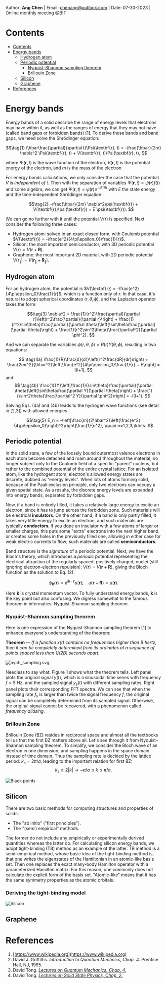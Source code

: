 Author: **Ang Chen** | Email: chenang@outlook.com | Date: 07-30-2023 | Online monthly meeting @BIT

# Contents
- [Contents](#contents)
- [Energy bands](#energy-bands)
  - [Hydrogen atom](#hydrogen-atom)
  - [Periodic potential](#periodic-potential)
    - [Nyquist–Shannon sampling theorem](#nyquist–shannon-sampling-theorem)
    - [Brillouin Zone](#brillouin-zone)
  - [Silicon](#silicon)
  - [Graphene](#graphene)
- [References](#references)

# Energy bands 

Energy bands of a solid describe the range of energy levels that electrons may have within it, as well as the ranges of energy that they may not have (called band gaps or forbidden bands) [1].
To derive those bands and band gaps, we need solve the Shr&ouml;dinger equation:

$$\tag{1}
i\hbar\frac{\partial}{\partial t}\Psi(\textbf{r}, t) =
-\frac{\hbar}{2m} \nabla^2 \Psi(\textbf{r}, t) + V(\textbf{r}, t)\Psi(\textbf{r}, t),
$$

where $\Psi(\textbf{r}, t)$ is the wave function of the electron, $V(\textbf{r}, t)$ is the potential energy of the electron, and $m$ is the mass of the electron.

For energy bands calculations, we only consider the case that the potential $V$ is *independent of $t$*. Then with the separation of variables $\Psi(\textbf{r}, t) = \psi(\textbf{r})f(t)$ and some algebra, we can get $\Psi(\textbf{r}, t) = \psi(\textbf{r})e^{-iEt/\hbar}$ with $E$ the state energy and the time-independent Shr&ouml;dinger equation:

$$\tag{2}
-\frac{\hbar}{2m} \nabla^2\psi(\textbf{r}) + V(\textbf{r})\psi(\textbf{r}) = E \psi(\textbf{r}).
$$

We can go no further with it until the potential $V(\textbf{r})$ is specified. Next consider the following three cases:

- Hydrogen atom: solved in an exact closed form, with Coulomb potential $V(\textbf{r}) = -\frac{e^2}{4\pi\epsilon_0}\frac{1}{r}$.
- Silicon: the most important semiconductor, with 3D periodic potential $V(\textbf{r}) = V(\textbf{r}+\textbf{R})$.
- Graphene: the most important 2D material, with 2D periodic potential $V\left(\textbf{r}_\parallel\right) = V\left(\textbf{r}_\parallel+\textbf{R}_\parallel\right)$.

## Hydrogen atom

For an hydrogen atom, the potential is $V(\textbf{r}) = -\frac{e^2}{4\pi\epsilon_0}\frac{1}{r}$, which is a function only of $r$. In that case, it's natural to adopt spherical coordinates $(r, \theta, \phi)$, and the Laplacian operator takes the form:

$$\tag{3}
\nabla^2 = \frac{1}{r^2}\frac{\partial}{\partial r}\left(r^2\frac{\partial}{\partial r}\right) + \frac{1}{r^2\sin\theta}\frac{\partial}{\partial \theta}\left(\sin\theta\frac{\partial}{\partial \theta}\right) + \frac{1}{r^2\sin^2\theta}\frac{\partial^2}{\partial \phi^2}.
$$

And we can separate the variables $\psi(r, \theta, \phi) = R(r)Y(\theta, \phi)$, resulting in two equations:

$$
\tag{4a} \frac{1}{R}\frac{d}{dr}\left(r^2\frac{dR}{dr}\right) + \frac{2mr^2}{\hbar^2}\left[\frac{e^2}{4\pi\epsilon_0}\frac{1}{r} + E\right] = l(l+1),
$$
and
$$
\tag{4b} \frac{1}{Y}\left[\frac{1}{\sin\theta}\frac{\partial}{\partial \theta}\left(\sin\theta\frac{\partial Y}{\partial \theta}\right) + \frac{1}{\sin^2\theta}\frac{\partial^2 Y}{\partial \phi^2}\right] = -l(l+1).
$$

Solving Eqs. (4a) and (4b) leads to the hydrogen wave functions (see detail in [2,3]) with allowed energies

$$\tag{5}
E_n = -\left[\frac{m}{2\hbar^2}\left(\frac{e^2}{4\pi\epsilon_0}\right)^2\right]\frac{1}{n^2}, \quad n=1,2,3,\ldots.
$$


## Periodic potential

In the solid state, a few of the loosely bound outermost valence electrons in each atom become detached and roam around throughout the material, no longer subject only to the Coulomb field of a specific "parent" nucleus, but rather to the combined potential of the entire crystal lattice. For an isolated atom, like the hydrogent atom, electron's allowed energy states are discrete, dubbed as "energy levels". When lots of atoms forming solid, because of the Pauli exclusion principle, only two electrons can occupy a given spatial state. As a results, the discrete energy levels are expanded into energy bands, separated by forbidden gaps.

Now, if a band is entirely filled, it takes a relatively large energy to excite an electron, since it has to jump across the forbidden zone. Such materials will be electrical **insulators**. On the other hand, if a band is only partly filled, it takes very little energy to excite an electron, and such materials are typically **conductors**. If you dope an insulator with a few atoms of larger or smaller charges, this puts some "extra" electrons into the next higher band, or creates some holes in the previously filled one, allowing in either case for weak electric currents to flow; such materials are called **semiconductors**.

Band structure is the *signature* of a periodic potential. Next, we have the Bloch's theory, which introduces a *periodic* potential representing the electrical attraction of the regularly spaced, positively charged, nuclei (still ignoring electron-electron
repulsion): $V(\textbf{r}) = V(\textbf{r}+\textbf{R})$, giving the Bloch function as the solution to Eq. (2):

$$\tag{6}
\psi_\textbf{k}(\textbf{r}) = e^{i\textbf{k}\cdot\textbf{r}} u(\textbf{r}); \quad u(\textbf{r}+\textbf{R}) = u(\textbf{r}).
$$

Here $\textbf{k}$ is crystal momentum vector. To fully understand energy bands, $\textbf{k}$ is the key point but also confusing. We digress somewhat to the famous theorem in informatics: Nyquist–Shannon sampling theorem.

### Nyquist–Shannon sampling theorem

<!-- ![Sinusoidal time series for verifying Nyquist–Shannon sampling theorem: (a) $f_s=10f$. (b) $f_s=2f$. (c) $f_s=1.3f$. Here, $f_s$ is the sampling rate and $f$ the signal frequency equal to 5 Hz.](./nych_sampling.svg "Nyquist–Shannon sampling") -->



Here is one expression of the Nyquist-Shannon sampling theorem [1] to enhance everyone's understanding of the theorem:

**Theorem** — *If a function $x(t)$ contains no frequencies higher than $B$ hertz, then it can be completely determined from its ordinates at a sequence of points spaced less than $1/(2B)$ seconds apart.* 

![nych_sampling.svg](nych_sampling.svg)

Needless to say what. Figure 1 shows what the theorem tells. Left panel plots the original signal $y(t)$, which is a sinusoidal time series with frequency $f=5$ Hz, and the sampled signal $y_s(t)$ with different sampling rates. Right panel plots their corresponding FFT spectra. We can see that when the sampling rate $f_s$ is larger than twice the signal frequency $f$, the original signal can be completely determined from its sampled signal. Otherwise, the original signal cannot be recovered, with a phenomenon called *frequency aliasing*.

### Brillouin Zone

Brillouin Zone (BZ) resides in reciprocal space and almost all the textbooks tell us that the first BZ matters above all. Let's see through it from Nyquist–Shannon sampling theorem. To simplify, we consider the Bloch wave of an electron in one dimension, and sampling happens in the space domain instead of time domain. Thus the sampling rate is decided by the lattice period: $k_s = 2\pi/a$, leading to the important relation for first BZ:
$$\tag{7}
k_s\ge2|k| \longrightarrow -\pi/a\le k\le\pi/a.
$$ 

<!-- ![Black points: lattice sites. Black line: BZ wave with $k_1=0.8\pi/a$. Blue dashed line: BZ wave with $k_2=k_1+2\pi/a$.](./bz_k_2k.gif "BZ waves") -->
![Black points](bz_k_2k.gif "BZ waves")

## Silicon

There are two basic methods for computing structures and properties of solids: 

- The "ab initio" ("first principles").
- The "(semi) empirical" methods. 

The former do not include any empirically or experimentally derived quantities whereas the latter do.
For calculating silicon energy bands, we adopt tight-binding (TB) method as an example of the latter. TB method is a semi-empirical method, whose basic idea of the tight-binding method is, that one writes the eigenstates of the Hamiltonian in an atomic-like basis set. Then one replaces the exact many-body Hamilton operator with a parameterized Hamilton matrix. For this reason, one commonly does not calculate the explicit form of the basis set. "Atomic-like" means that it has the same symmetry properties as the atomic orbitals.

### Deriving the tight-binding model

![Silicon](./silicon_energy_bands.svg "silicon energy bands")


## Graphene


# References

1. [https://www.wikipedia.org](https://www.wikipedia.org)
2. David J. Griffiths. *Introduction to Quantum Mechnics, Chap. 4*. Prentice Hall, NJ, 1995.
3. David Tong. [*Lectures on Quantum Mechanics, Chap. 4*.](http://www.damtp.cam.ac.uk/user/tong/qft.html)
4. David Tong. [*Lectures on Solid State Physics, Chap. 2*.](https://www.damtp.cam.ac.uk/user/tong/solidstate.html)
